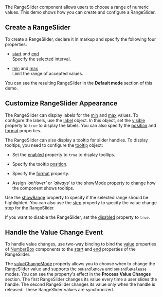 The RangeSlider component allows users to choose a range of numeric values. This demo shows how you can create and configure a RangeSlider.
<!--split-->

## Create a RangeSlider

To create a RangeSlider, declare it in markup and specify the following four properties:

- [start](/Documentation/ApiReference/UI_Components/dxRangeSlider/Configuration/#start) and [end](/Documentation/ApiReference/UI_Components/dxRangeSlider/Configuration/#end)    
Specify the selected interval.

- [min](/Documentation/ApiReference/UI_Components/dxRangeSlider/Configuration/#min) and [max](/Documentation/ApiReference/UI_Components/dxRangeSlider/Configuration/#max)    
Limit the range of accepted values.

You can see the resulting RangeSlider in the **Default mode** section of this demo.

## Customize RangeSlider Appearance

The RangeSlider can display labels for the [min](/Documentation/ApiReference/UI_Components/dxRangeSlider/Configuration/#min) and [max](/Documentation/ApiReference/UI_Components/dxRangeSlider/Configuration/#max) values. To configure the labels, use the [label](/Documentation/ApiReference/UI_Components/dxRangeSlider/Configuration/label/) object. In this object, set the [visible](/Documentation/ApiReference/UI_Components/dxRangeSlider/Configuration/label/#visible) property to `true` to display the labels. You can also specify the [position](/Documentation/ApiReference/UI_Components/dxRangeSlider/Configuration/label/#position) and [format](/Documentation/ApiReference/UI_Components/dxRangeSlider/Configuration/label/#format) properties.

The RangeSlider can also display a tooltip for slider handles. To display tooltips, you need to configure the [tooltip](/Documentation/ApiReference/UI_Components/dxRangeSlider/Configuration/tooltip/) object:

- Set the [enabled](/Documentation/ApiReference/UI_Components/dxRangeSlider/Configuration/tooltip/#enabled) property to `true` to display tooltips. 

- Specify the tooltip [position](/Documentation/ApiReference/UI_Components/dxRangeSlider/Configuration/tooltip/#position).

- Specify the [format](/Documentation/ApiReference/UI_Components/dxRangeSlider/Configuration/tooltip/#format) property.

- Assign *'onHover'* or *'always'* to the [showMode](/Documentation/ApiReference/UI_Components/dxRangeSlider/Configuration/tooltip/#showMode) property to change how the component shows tooltips.

Use the [showRange](/Documentation/ApiReference/UI_Components/dxRangeSlider/Configuration/#showRange) property to specify if the selected range should be highlighted. You can also use the [step](/Documentation/ApiReference/UI_Components/dxRangeSlider/Configuration/#step) property to specify the value change step for the RangeSlider.

If you want to disable the RangeSlider, set the [disabled](/Documentation/ApiReference/UI_Components/dxRangeSlider/Configuration/#disabled) property to `true`.

## Handle the Value Change Event

To handle value changes, use two-way binding to bind the [value](/Documentation/ApiReference/UI_Components/dxNumberBox/Configuration/#value) properties of [NumberBox](/Documentation/ApiReference/UI_Components/dxNumberBox/) components to the [start](/Documentation/ApiReference/UI_Components/dxRangeSlider/Configuration/#start) and [end](/Documentation/ApiReference/UI_Components/dxRangeSlider/Configuration/#end) properties of the RangeSlider.

The [valueChangeMode](/Documentation/ApiReference/UI_Components/dxRangeSlider/Configuration/#valueChangeMode) property allows you to choose when to change the RangeSlider value and supports the `onHandleMove` and `onHandleRelease` modes. You can see the property's effect in the **Process Value Changes** section. The first RangeSlider changes its value every time a user slides the handle. The second RangeSlider changes its value only when the handle is released. These RangeSlider values are synchronized.